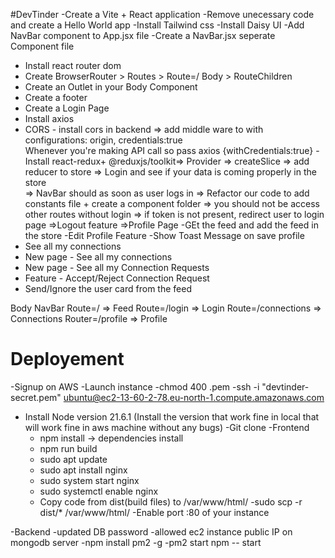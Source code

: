 
#DevTinder 
-Create a Vite + React application 
-Remove unecessary code and create a Hello World app
-Install Tailwind css
-Install Daisy UI 
-Add NavBar component to App.jsx file
-Create  a NavBar.jsx seperate Component file
- Install react router dom 
- Create BrowserRouter > Routes > Route=/ Body > RouteChildren
- Create an Outlet in your Body Component 
- Create a footer 
- Create a Login Page 
- Install axios 
- CORS - install cors in backend => add middle ware to with configurations: origin, credentials:true  
Whenever you're making API call so pass axios {withCredentials:true}
-Install react-redux+ @reduxjs/toolkit=> Provider => createSlice => add reducer to store 
=> Login and see if your  data is coming properly in the store  
=> NavBar should as soon as user logs in 
=> Refactor our code to add constants file + create a component folder 
=> you should not be access other routes without login 
=> if token is not present, redirect user to login page 
=>Logout feature
=>Profile Page
-GEt the feed and add the feed in the store
-Edit Profile Feature 
-Show Toast Message on save profile 
- See all my connections 
- New page - See all my connections 
- New page - See all my Connection Requests 
- Feature - Accept/Reject Connection Request 
- Send/Ignore the user card from the feed




Body 
   NavBar 
   Route=/ => Feed 
   Route=/login => Login 
   Route=/connections => Connections 
   Router=/profile => Profile 





   # Deployement 

   -Signup on AWS 
   -Launch instance 
   -chmod 400 <secret>.pem 
   -ssh -i "devtinder-secret.pem" ubuntu@ec2-13-60-2-78.eu-north-1.compute.amazonaws.com
   - Install Node version 21.6.1 (Install the version that work fine in local that will work fine in aws machine without any bugs)
   -Git clone 
  -Frontend 
       - npm install -> dependencies install 
       - npm run build 
       - sudo apt update 
       - sudo apt install nginx 
       - sudo system start nginx 
       - sudo systemctl enable nginx
       - Copy code from dist(build files) to /var/www/html/
       -sudo scp -r dist/* /var/www/html/
       -Enable port :80 of your instance 

 -Backend 
  -updated DB password 
  -allowed ec2 instance public IP on mongodb server
  -npm install pm2 -g 
  -pm2 start npm -- start 



